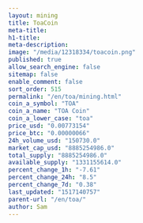 ```yaml
---
layout: mining
title: ToaCoin
meta-title: 
h1-title: 
meta-description: 
image: "/media/12318334/toacoin.png"
published: true
allow_search_engine: false
sitemap: false
enable_comment: false
sort_order: 515
permalink: "/en/toa/mining.html"
coin_a_symbol: "TOA"
coin_a_name: "TOA Coin"
coin_a_lower_case: "toa"
price_usd: "0.00773154"
price_btc: "0.00000066"
24h_volume_usd: "150730.0"
market_cap_usd: "8885254986.0"
total_supply: "8885254986.0"
available_supply: "1331155614.0"
percent_change_1h: "-7.61"
percent_change_24h: "8.5"
percent_change_7d: "0.38"
last_updated: "1517140757"
parent-url: "/en/toa/"
author: Sam
---
```


